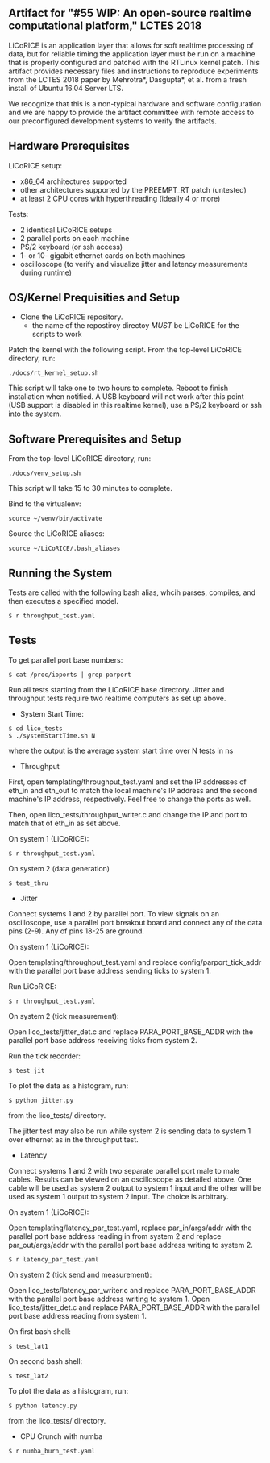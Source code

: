 ## Artifact for "#55  WIP: An open-source realtime computational platform," LCTES 2018

LiCoRICE is an application layer that allows for soft realtime processing of data, but for reliable timing the application layer must be run on a machine that is properly configured and patched with the RTLinux kernel patch. This artifact provides necessary files and instructions to reproduce experiments from the LCTES 2018 paper by Mehrotra\*, Dasgupta\*, et al. from a fresh install of Ubuntu 16.04 Server LTS.

We recognize that this is a non-typical hardware and software configuration and we are happy to provide the artifact committee with remote access to our preconfigured development systems to verify the artifacts.

## Hardware Prerequisites

LiCoRICE setup:
* x86_64 architectures supported
* other architectures supported by the PREEMPT_RT patch (untested)
* at least 2 CPU cores with hyperthreading (ideally 4 or more)

Tests: 
* 2 identical LiCoRICE setups
* 2 parallel ports on each machine 
* PS/2 keyboard (or ssh access)
* 1- or 10- gigabit ethernet cards on both machines
* oscilloscope (to verify and visualize jitter and latency measurements during runtime)

## OS/Kernel Prequisities and Setup

* Clone the LiCoRICE repository.
  * the name of the repostiroy directoy *MUST* be LiCoRICE for the scripts to work

Patch the kernel with the following script.
From the top-level LiCoRICE directory, run:

```
./docs/rt_kernel_setup.sh
```

This script will take one to two hours to complete.
Reboot to finish installation when notified.
A USB keyboard will not work after this point (USB support is disabled in this realtime kernel), use a PS/2 keyboard or ssh into the system.

## Software Prerequisites and Setup

From the top-level LiCoRICE directory, run:
```
./docs/venv_setup.sh
```

This script will take 15 to 30 minutes to complete.

Bind to the virtualenv:
```
source ~/venv/bin/activate
```

Source the LiCoRICE aliases:
```
source ~/LiCoRICE/.bash_aliases
```

## Running the System

Tests are called with the following bash alias, whcih parses, compiles, and then executes a specified model.

```
$ r throughput_test.yaml
```

## Tests

To get parallel port base numbers:

```
$ cat /proc/ioports | grep parport
```

Run all tests starting from the LiCoRICE base directory. Jitter and throughput tests require two realtime computers as set up above.

* System Start Time:

```
$ cd lico_tests
$ ./systemStartTime.sh N
```

where the output is the average system start time over N tests in ns

* Throughput


First, open templating/throughput_test.yaml and set the IP addresses of eth_in and eth_out to match the local machine's IP address and the second machine's IP address, respectively. Feel free to change the ports as well.

Then, open lico_tests/throughput_writer.c and change the IP and port to match that of eth_in as set above. 

On system 1 (LiCoRICE):

```
$ r throughput_test.yaml
```

On system 2 (data generation)

```
$ test_thru
```

* Jitter

Connect systems 1 and 2 by parallel port. To view signals on an oscilloscope, use a parallel port breakout board and connect any of the data pins (2-9). Any of pins 18-25 are ground.

On system 1 (LiCoRICE):

Open templating/throughput_test.yaml and replace config/parport_tick_addr with the  parallel port base address sending ticks to system 1.

Run LiCoRICE:

```
$ r throughput_test.yaml
```

On system 2 (tick measurement):

Open lico_tests/jitter_det.c and replace PARA_PORT_BASE_ADDR with the parallel port base address receiving ticks from system 2.

Run the tick recorder:

```
$ test_jit
```

To plot the data as a histogram, run:

```
$ python jitter.py
```

from the lico_tests/ directory.

The jitter test may also be run while system 2 is sending data to system 1 over ethernet as in the throughput test.

* Latency

Connect systems 1 and 2 with two separate parallel port male to male cables. Results can be viewed on an oscilloscope as detailed above. One cable will be used as system 2 output to system 1 input and the other will be used as system 1 output to system 2 input. The choice is arbitrary.

On system 1 (LiCoRICE):

Open templating/latency_par_test.yaml, replace par_in/args/addr with the parallel port base address reading in from system 2 and replace par_out/args/addr with the parallel port base address writing to system 2.

```
$ r latency_par_test.yaml
```

On system 2 (tick send and measurement):

Open lico_tests/latency_par_writer.c and replace PARA_PORT_BASE_ADDR with the parallel port base address writing to system 1. Open lico_tests/jitter_det.c and replace PARA_PORT_BASE_ADDR with the parallel port base address reading from system 1.

On first bash shell:

```
$ test_lat1
```

On second bash shell:

```
$ test_lat2
```

To plot the data as a histogram, run: 

```
$ python latency.py
```

from the lico_tests/ directory.

* CPU Crunch with numba

```
$ r numba_burn_test.yaml
```
